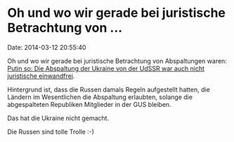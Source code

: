 Oh und wo wir gerade bei juristische Betrachtung von \...
=========================================================

Date: 2014-03-12 20:55:40

Oh und wo wir gerade bei juristische Betrachtung von Abspaltungen waren:
[Putin so: Die Abspaltung der Ukraine von der UdSSR war auch nicht
juristische
einwandfrei](http://www.unian.net/politics/895754-putin-zayavil-djemilevu-chto-ukraina-vyishla-iz-sssr-ne-sovsem-zakonno.html).

Hintergrund ist, dass die Russen damals Regeln aufgestellt hatten, die
Ländern im Wesentlichen die Abspaltung erlaubten, solange die
abgespalteten Republiken Mitglieder in der GUS bleiben.

Das hat die Ukraine nicht gemacht.

Die Russen sind tolle Trolle :-)
